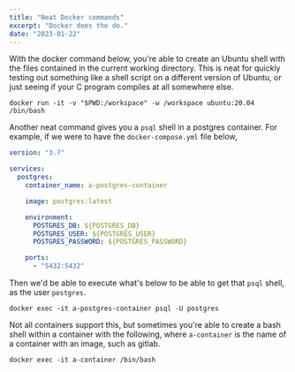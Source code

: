 ```yaml
---
title: "Neat Docker commands"
excerpt: "Docker does the do."
date: "2023-01-22"
---
```


With the docker command below, you're able to create an Ubuntu shell with the files contained in the current working directory. This is neat for quickly testing out something like a shell script on a different version of Ubuntu, or just seeing if your C program compiles at all somewhere else.

```
docker run -it -v "$PWD:/workspace" -w /workspace ubuntu:20.04 /bin/bash
```

Another neat command gives you a `psql` shell in a postgres container. For example, if we were to have the `docker-compose.yml` file below,

```yml
version: "3.7"

services:
  postgres:
    container_name: a-postgres-container

    image: postgres:latest

    environment:
      POSTGRES_DB: ${POSTGRES_DB}
      POSTGRES_USER: ${POSTGRES_USER}
      POSTGRES_PASSWORD: ${POSTGRES_PASSWORD}

    ports:
      - "5432:5432"
```

Then we'd be able to execute what's below to be able to get that `psql` shell, as the user `postgres`.

```
docker exec -it a-postgres-container psql -U postgres
```

Not all containers support this, but sometimes you're able to create a bash shell within a container with the following, where `a-container` is the name of a container with an image, such as gitlab.

```
docker exec -it a-container /bin/bash
```
